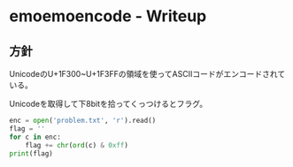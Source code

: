 # emoemoencode - Writeup

## 方針
UnicodeのU+1F300~U+1F3FFの領域を使ってASCIIコードがエンコードされている。

Unicodeを取得して下8bitを拾ってくっつけるとフラグ。

```python
enc = open('problem.txt', 'r').read()
flag = ''
for c in enc:
    flag += chr(ord(c) & 0xff)
print(flag)
```
